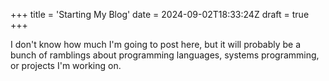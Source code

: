 +++
title = 'Starting My Blog'
date = 2024-09-02T18:33:24Z
draft = true
+++

I don't know how much I'm going to post here, but it will probably be a bunch of ramblings about programming languages, systems programming, or projects I'm working on.